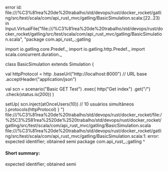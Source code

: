 error id: file://<HOME>/%C3%81rea%20de%20trabalho/std/devops/rust/docker_rocket/gatling/src/test/scala/com/api_rust_mvc/gatling/BasicSimulation.scala:[22..23) in Input.VirtualFile("file://<HOME>/%C3%81rea%20de%20trabalho/std/devops/rust/docker_rocket/gatling/src/test/scala/com/api_rust_mvc/gatling/BasicSimulation.scala", "package com.api_rust_.;gatling

import io.gatling.core.Predef._
import io.gatling.http.Predef._
import scala.concurrent.duration._

class BasicSimulation extends Simulation {

  val httpProtocol = http
    .baseUrl("http://localhost:8000") // URL base
    .acceptHeader("application/json")

  val scn = scenario("Basic GET Test")
    .exec(
      http("Get index")
        .get("/")
        .check(status.is(200))
    )

  setUp(
    scn.inject(atOnceUsers(10)) // 10 usuários simultâneos
  ).protocols(httpProtocol)
}
")
file://<HOME>/%C3%81rea%20de%20trabalho/std/devops/rust/docker_rocket/file:<HOME>/%25C3%2581rea%2520de%2520trabalho/std/devops/rust/docker_rocket/gatling/src/test/scala/com/api_rust_mvc/gatling/BasicSimulation.scala
file://<HOME>/%C3%81rea%20de%20trabalho/std/devops/rust/docker_rocket/gatling/src/test/scala/com/api_rust_mvc/gatling/BasicSimulation.scala:1: error: expected identifier; obtained semi
package com.api_rust_.;gatling
                      ^
#### Short summary: 

expected identifier; obtained semi